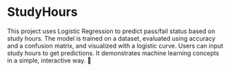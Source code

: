 # StudyHours
This project uses Logistic Regression to predict pass/fail status based on study hours. The model is trained on a dataset, evaluated using accuracy and a confusion matrix, and visualized with a logistic curve. Users can input study hours to get predictions. It demonstrates machine learning concepts in a simple, interactive way. 🚀
